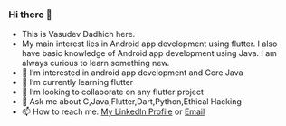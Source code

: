 ### Hi there 👋

- This is Vasudev Dadhich here.
- My main interest lies in Android app development using flutter. I also have basic knowledge of Android app development using Java. I am always curious to learn something new.
- 👀 I’m interested in android app development and Core Java
- 🌱 I’m currently learning flutter 
- 💞 I’m looking to collaborate on any flutter project
- 💬 Ask me about C,Java,Flutter,Dart,Python,Ethical Hacking
- 📫 How to reach me: [My Linkedln Profile](https://www.linkedin.com/in/vasudevdadhich/) or [Email](vasudadhich2000@gmail.com)

<!---
Vasudadhich/Vasudadhich is a ✨ special ✨ repository because its `README.md` (this file) appears on your GitHub profile.
You can click the Preview link to take a look at your changes.
--->
